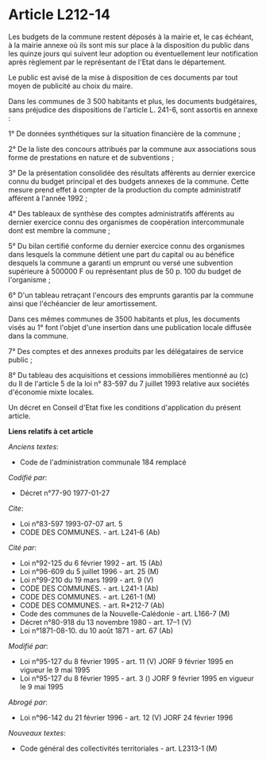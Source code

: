 # Article L212-14

Les budgets de la commune restent déposés à la mairie et, le cas échéant, à la mairie annexe où ils sont mis sur place à la
disposition du public dans les quinze jours qui suivent leur adoption ou éventuellement leur notification après règlement par
le représentant de l'Etat dans le département.

Le public est avisé de la mise à disposition de ces documents par tout moyen de publicité au choix du maire.

Dans les communes de 3 500 habitants et plus, les documents budgétaires, sans préjudice des dispositions de l'article L.
241-6, sont assortis en annexe :

1° De données synthétiques sur la situation financière de la commune ;

2° De la liste des concours attribués par la commune aux associations sous forme de prestations en nature et de subventions ;

3° De la présentation consolidée des résultats afférents au dernier exercice connu du budget principal et des budgets annexes
de la commune. Cette mesure prend effet à compter de la production du compte administratif afférent à l'année 1992 ;

4° Des tableaux de synthèse des comptes administratifs afférents au dernier exercice connu des organismes de coopération
intercommunale dont est membre la commune ;

5° Du bilan certifié conforme du dernier exercice connu des organismes dans lesquels la commune détient une part du capital
ou au bénéfice desquels la commune a garanti un emprunt ou versé une subvention supérieure à 500000 F ou représentant plus de
50 p. 100 du budget de l'organisme ;

6° D'un tableau retraçant l'encours des emprunts garantis par la commune ainsi que l'échéancier de leur amortissement.

Dans ces mêmes communes de 3500 habitants et plus, les documents visés au 1° font l'objet d'une insertion dans une
publication locale diffusée dans la commune.

7° Des comptes et des annexes produits par les délégataires de service public ;

8° Du tableau des acquisitions et cessions immobilières mentionné au (c) du II de l'article 5 de la loi n° 83-597 du 7
juillet 1993 relative aux sociétés d'économie mixte locales.

Un décret en Conseil d'Etat fixe les conditions d'application du présent article.

**Liens relatifs à cet article**

_Anciens textes_:

  - Code de l'administration communale 184 remplacé

_Codifié par_:

  - Décret n°77-90 1977-01-27

_Cite_:

  - Loi n°83-597 1993-07-07 art. 5
  - CODE DES COMMUNES. - art. L241-6 (Ab)

_Cité par_:

  - Loi n°92-125 du 6 février 1992 - art. 15 (Ab)
  - Loi n°96-609 du 5 juillet 1996 - art. 25 (M)
  - Loi n°99-210 du 19 mars 1999 - art. 9 (V)
  - CODE DES COMMUNES. - art. L241-1 (Ab)
  - CODE DES COMMUNES. - art. L261-1 (M)
  - CODE DES COMMUNES. - art. R*212-7 (Ab)
  - Code des communes de la Nouvelle-Calédonie - art. L166-7 (M)
  - Décret n°80-918 du 13 novembre 1980 - art. 17–1 (V)
  - Loi n°1871-08-10. du 10 août 1871 - art. 67 (Ab)

_Modifié par_:

  - Loi n°95-127 du 8 février 1995 - art. 11 (V) JORF 9 février 1995 en vigueur le 9 mai 1995
  - Loi n°95-127 du 8 février 1995 - art. 3 () JORF 9 février 1995 en vigueur le 9 mai 1995

_Abrogé par_:

  - Loi n°96-142 du 21 février 1996 - art. 12 (V) JORF 24 février 1996

_Nouveaux textes_:

  - Code général des collectivités territoriales - art. L2313-1 (M)
